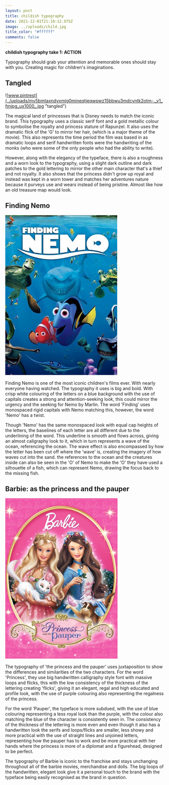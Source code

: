 ```yaml
---
layout: post
title: childish typography
date: 2021-12-01T21:10:12.975Z
image: ../uploads/child.jpg
title_color: "#ffffff"
comments: false
---
```

**childish typography take 1: ACTION**

Typography should grab your attention and memorable ones should stay with you. Creating magic for children's imaginations. 

## Tangled

![www.pintrest](../uploads/mv5bmtaxndyxmjg0mjneqtjeqwpwz15bbwu3mdcyntk2otm-._v1_fmjpg_ux1000_.jpg "tangled")

The magical land of princesses that is Disney needs to match the iconic brand. This typography uses a classic serif font and a gold metallic colour to symbolise the royalty and princess stature of Rapunzel. It also uses the dramatic flick of the 'G' to mirror her hair, (which is a major theme of the movie). This also represents the time period the film was based in as dramatic loops and serif handwritten fonts were the handwriting of the monks (who were some of the only people who had the ability to write).

However, along with the elegancy of the typeface, there is also a roughness and a worn look to the typography, using a slight dark outline and dark patches to the gold lettering to mirror the other main character that's a thief and not royalty. It also shows that the princess didn't grow up royal and instead was kept in a worn tower and matches her adventures nature because it purveys use and wears instead of being pristine. Almost like how an old treasure map would look.

## Finding Nemo

![fanart.tv](../uploads/nemo.jpg "finding nemo")

Finding Nemo is one of the most iconic children's films ever. With nearly everyone having watched. The typography it uses is big and bold. With crisp white colouring of the letters on a blue background with the use of capitals creates a strong and attention-seeking look, this could mirror the urgency and the seeking for Nemo by Marlin. The word 'Finding' uses monospaced rigid capitals with Nemo matching this, however, the word 'Nemo' has a twist.

Though 'Nemo' has the same monospaced look with equal cap heights of the letters, the baselines of each letter are all different due to the underlining of the word. This underline is smooth and flows across, giving an almost caligraphy look to it, which in turn represents a wave of the ocean, referencing the ocean. The wave effect is also encompassed by how the letter has been cut off where the 'wave' is, creating the imagery of how waves cut into the sand. the references to the ocean and the creatures inside can also be seen in the 'O' of Nemo to make the 'O' they have used a silhouette of a fish, which can represent Nemo, drawing the focus back to the missing fish.

## Barbie: as the princess and the pauper

![fanart.tv](../uploads/barbie-p-p.jpg "barbie: princess and the pauper")

The typography of 'the princess and the pauper' uses juxtaposition to show the differences and similarities of the two characters. For the word 'Princess', they use big handwritten calligraphy style font with massive loops and flicks, this with the low consistency of the thickness of the lettering creating 'flicks', giving it an elegant, regal and high educated and profile look, with the use of purple colouring also representing the regalness of the princess.

For the word 'Pauper', the typeface is more subdued, with the use of blue colouring representing a less royal look than the purple, with the colour also matching the blue of the character is consistently seen in. The consistency of the thickness of the lettering is more even and even though it also has a handwritten look the serifs and loops/flicks are smaller, less showy and more practical with the use of straight lines and unjoined letters, representing how the pauper has to work and be more practical with her hands where the princess is more of a diplomat and a figurehead, designed to be perfect. 

The typography of Barbie is iconic to the franchise and stays unchanging throughout all of the barbie movies, merchandise and dolls. The big loops of the handwritten, elegant look give it a personal touch to the brand with the typeface being easily recognised as the brand in question.